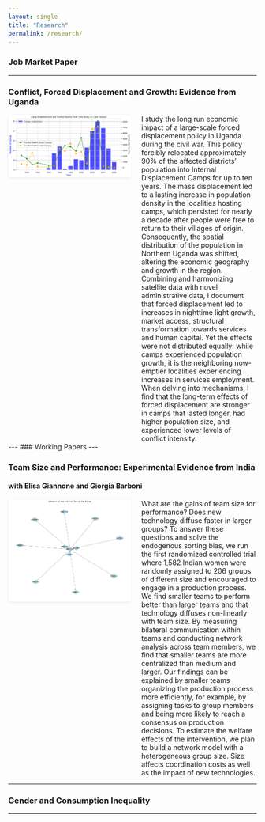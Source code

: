```yaml
---
layout: single
title: "Research"
permalink: /research/
---
```

### Job Market Paper
---

### **Conflict, Forced Displacement and Growth: Evidence from Uganda**  


<div style="display: flex; align-items: flex-start; gap: 20px; margin-top: 10px;">

  <img src="/assets/images/camp_conflict_timing_early_late.png" alt="Graph" style="width: 250px; border-radius: 6px; box-shadow: 0 1px 4px rgba(0,0,0,0.1);">

  <p class="abstract" style="margin: 0;">
    I study the long run economic impact of a large-scale forced displacement policy in Uganda during the civil war. This policy forcibly relocated approximately 90% of the affected districts’ population into Internal Displacement Camps for up to ten years. The mass displacement led to a lasting increase in population density in the localities hosting camps, which persisted for nearly a decade after people were free to return to their villages of origin. Consequently, the spatial distribution of the population in Northern Uganda was shifted, altering the economic geography and growth in the region. Combining and harmonizing satellite data with novel administrative data, I document that forced displacement led to increases in nighttime light growth, market access, structural transformation towards services and human capital. Yet the effects were not distributed equally: while camps experienced population growth, it is the neighboring now-emptier localities experiencing increases in services employment. When delving into mechanisms, I find that the long-term effects of forced displacement are stronger in camps that lasted longer, had higher population size, and experienced lower levels of conflict intensity.
  </p>

</div>
---
### Working Papers
---

### **Team Size and Performance: Experimental Evidence from India**  
#### with Elisa Giannone and Giorgia Barboni  

<div style="display: flex; align-items: flex-start; gap: 20px; margin-top: 10px;">

  <img src="/assets/images/Networks graph example.png" alt="Graph" style="width: 250px; border-radius: 6px; box-shadow: 0 1px 4px rgba(0,0,0,0.1);">

  <p class="abstract" style="margin: 0;">
    What are the gains of team size for performance? Does new technology diffuse faster in larger groups? To answer these questions and solve the endogenous sorting bias, we run the first randomized controlled trial where 1,582 Indian women were randomly assigned to 206 groups of different size  and encouraged to engage in a production process. 
    We find smaller teams to perform better than larger teams and that technology diffuses non-linearly with team size. 
    By measuring bilateral communication within teams and conducting network analysis across team members, we find that smaller teams are more centralized than medium and larger. Our findings can be explained by smaller teams organizing the production process more efficiently, for example, by assigning tasks to group members and being more likely to reach a consensus on production decisions. To estimate the welfare effects of the intervention, we plan to build a network model with a heterogeneous group size. Size affects coordination costs as well as the impact of new technologies. 
  </p>

</div>

---


### **Gender and Consumption Inequality**  

---
